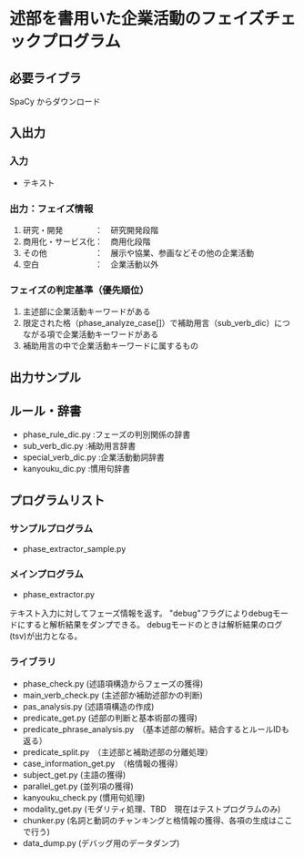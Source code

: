 # 述部を書用いた企業活動のフェイズチェックプログラム

## 必要ライブラ
SpaCy
からダウンロード

## 入出力

### 入力
+ テキスト

### 出力：フェイズ情報
1. 研究・開発　　　　：　研究開発段階
2. 商用化・サービス化：　商用化段階
3. その他　　　　　　：　展示や協業、参画などその他の企業活動
4. 空白　　　　　　　：　企業活動以外             　

### フェイズの判定基準（優先順位）
1. 主述部に企業活動キーワードがある
2. 限定された格（phase_analyze_case[]）で補助用言（sub_verb_dic）につながる項で企業活動キーワードがある
3. 補助用言の中で企業活動キーワードに属するもの

## 出力サンプル

## ルール・辞書
+ phase_rule_dic.py
:フェーズの判別関係の辞書
+ sub_verb_dic.py
:補助用言辞書
+ special_verb_dic.py
:企業活動動詞辞書
+ kanyouku_dic.py
:慣用句辞書
## プログラムリスト
### サンプルプログラム
+ phase_extractor_sample.py

### メインプログラム
+ phase_extractor.py

テキスト入力に対してフェーズ情報を返す。
"debug"フラグによりdebugモードにすると解析結果をダンプできる。
debugモードのときは解析結果のログ(tsv)が出力となる。


### ライブラリ
+ phase_check.py (述語項構造からフェーズの獲得)
+ main_verb_check.py (主述部か補助述部かの判断)
+ pas_analysis.py (述語項構造の作成)
+ predicate_get.py (述部の判断と基本術部の獲得)
+ predicate_phrase_analysis.py　（基本述部の解析。結合するとルールIDも返る）
+ predicate_split.py　（主述部と補助述部の分離処理）
+ case_information_get.py　（格情報の獲得）
+ subject_get.py (主語の獲得)
+ parallel_get.py (並列項の獲得)
+ kanyouku_check.py (慣用句処理)
+ modality_get.py   (モダリティ処理、TBD　現在はテストプログラムのみ)
+ chunker.py (名詞と動詞のチャンキングと格情報の獲得、各項の生成はここで行う)
+ data_dump.py (デバッグ用のデータダンプ)

